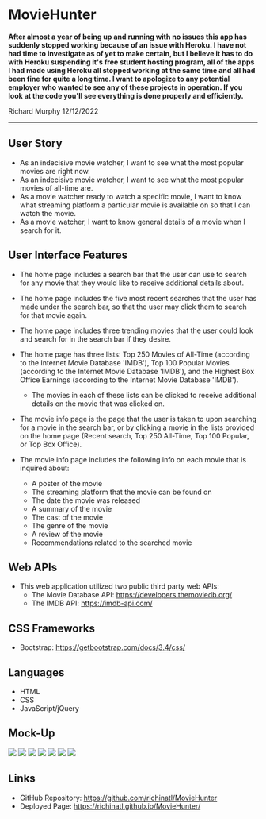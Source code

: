 # MovieHunter

**After almost a year of being up and running with no issues this app has suddenly stopped working because of an issue with Heroku. I have not had time to investigate as of yet to make certain, but I believe it has to do with Heroku suspending it's free student hosting program, all of the apps I had made using Heroku all stopped working at the same time and all had been fine for quite a long time. I want to apologize to any potential employer who wanted to see any of these projects in operation. If you look at the code you'll see everything is done properly and efficiently.** 

Richard Murphy 12/12/2022

---


## User Story

* As an indecisive movie watcher, I want to see what the most popular movies are right now.
* As an indecisive movie watcher, I want to see what the most popular movies of all-time are.
* As a movie watcher ready to watch a specific movie, I want to know what streaming platform a particular movie is available on so that I can watch the movie.
* As a movie watcher, I want to know general details of a movie when I search for it. 

## User Interface Features

* The home page includes a search bar that the user can use to search for any movie that they would like to receive additional details about.
* The home page includes the five most recent searches that the user has made under the search bar, so that the user may click them to search for that movie again. 
* The home page includes three trending movies that the user could look and search for in the search bar if they desire.
* The home page has three lists: Top 250 Movies of All-Time (according to the Internet Movie Database 'IMDB'), Top 100 Popular Movies (according to the Internet Movie Database 'IMDB'), and the Highest Box Office Earnings (according to the Internet Movie Database 'IMDB').
    * The movies in each of these lists can be clicked to receive additional details on the movie that was clicked on.


*  The movie info page is the page that the user is taken to upon searching for a movie in the search bar, or by clicking a movie in the lists provided on the home page (Recent search, Top 250 All-Time, Top 100 Popular, or Top Box Office).
* The movie info page includes the following info on each movie that is inquired about:
    * A poster of the movie
    * The streaming platform that the movie can be found on
    * The date the movie was released
    * A summary of the movie
    * The cast of the movie
    * The genre of the movie
    * A review of the movie
    * Recommendations related to the searched movie

## Web APIs
* This web application utilized two public third party web APIs:
    * The Movie Database API: https://developers.themoviedb.org/
    * The IMDB API: https://imdb-api.com/

## CSS Frameworks
* Bootstrap: https://getbootstrap.com/docs/3.4/css/

## Languages
* HTML
* CSS
* JavaScript/jQuery

## Mock-Up

![](./images/Mock-Up-1.png)
![](./images/Mock-Up-2.png)
![](./images/Mock-Up-3.png)
![](./images/Mock-Up-4.png)
![](./images/Mock-Up-5.png)
![](./images/Mock-Up-6.png)
![](./images/Mock-Up-7.png)


## Links
* GitHub Repository: https://github.com/richinatl/MovieHunter
* Deployed Page: https://richinatl.github.io/MovieHunter/
